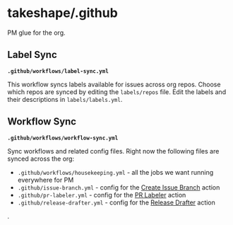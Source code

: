 # takeshape/.github

PM glue for the org.

## Label Sync

**`.github/workflows/label-sync.yml`**

This workflow syncs labels available for issues across org repos. Choose which repos are synced by editing the `labels/repos` file. Edit the labels and their descriptions in `labels/labels.yml`.

## Workflow Sync

**`.github/workflows/workflow-sync.yml`**

Sync workflows and related config files. Right now the following files are synced across the org:

- `.github/workflows/housekeeping.yml` - all the jobs we want running everywhere for PM
- `.github/issue-branch.yml` - config for the [Create Issue Branch](https://github.com/robvanderleek/create-issue-branch) action
- `.github/pr-labeler.yml` - config for the [PR Labeler](https://github.com/TimonVS/pr-labeler-action) action
- `.github/release-drafter.yml` - config for the [Release Drafter](https://github.com/marketplace/actions/release-drafter) action

.

